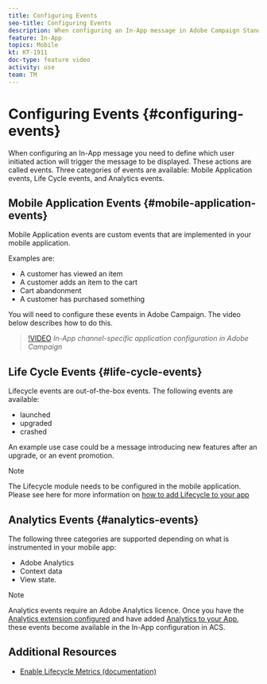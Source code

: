```yaml
---
title: Configuring Events
seo-title: Configuring Events
description: When configuring an In-App message in Adobe Campaign Standard (ACS) events define which user initiated action will trigger the message to be displayed. 
feature: In-App
topics: Mobile
kt: KT-1911
doc-type: feature video
activity: use
team: TM
---
```


# Configuring Events {#configuring-events}

When configuring an In-App message you need to define which user initiated action will trigger the message to be displayed. These actions are called events. Three categories of events are available: Mobile Application events, Life Cycle events, and Analytics events.

## Mobile Application Events {#mobile-application-events}

Mobile Application events are custom events that are implemented in your mobile application.

Examples are:

* A customer has viewed an item
* A customer adds an item to the cart
* Cart abandonment
* A customer has purchased something

You will need to configure these events in Adobe Campaign. The video below describes how to do this.

>[!VIDEO](https://video.tv.adobe.com/v/26245?quality=12)
*In-App channel-specific application configuration in Adobe Campaign*

## Life Cycle Events  {#life-cycle-events}

Lifecycle events are out-of-the-box events. The following events are available:

* launched
* upgraded
* crashed

An example use case could be a message introducing new features after an upgrade, or an event promotion.

>[!NOTE]
>
>The Lifecycle module needs to be configured in the mobile application. Please see here for more information on [how to add Lifecycle to your app](https://aep-sdks.gitbook.io/docs/using-mobile-extensions/mobile-core/lifecycle)

## Analytics Events {#analytics-events}

The following three categories are supported depending on what is instrumented in your mobile app:

* Adobe Analytics
* Context data
* View state.

>[!NOTE]
>
>Analytics events require an Adobe Analytics licence. Once you have the [Analytics extension configured](https://aep-sdks.gitbook.io/docs/using-mobile-extensions/adobe-analytics#configure-analytics-extension-in-launch) and have added [Analytics to your App](https://aep-sdks.gitbook.io/docs/using-mobile-extensions/adobe-analytics#add-analytics-to-your-app), these events become available in the In-App configuration in ACS.

## Additional Resources

* [Enable Lifecycle Metrics (documentation)](https://aep-sdks.gitbook.io/docs/getting-started/initialize-the-sdk#enable-lifecycle-metrics)
